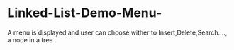 # Linked-List-Demo-Menu-
A menu is displayed and user can choose wither to Insert,Delete,Search...., a node in a tree . 
